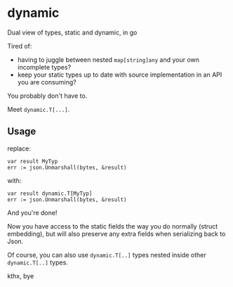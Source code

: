 # dynamic
Dual view of types, static and dynamic, in go

Tired of:
* having to juggle between nested `map[string]any` and your own incomplete types?
* keep your static types up to date with source implementation in an API you are consuming?

You probably don't have to.

Meet `dynamic.T[...]`.

## Usage

replace:
```
var result MyTyp
err := json.Unmarshall(bytes, &result)
```

with:
```
var result dynamic.T[MyTyp]
err := json.Unmarshall(bytes, &result)
```

And you're done!

Now you have access to the static fields the way you do normally (struct embedding), but will also preserve any extra fields when serializing back to Json.

Of course, you can also use `dynamic.T[..]` types nested inside other `dynamic.T[..]` types.

kthx, bye
